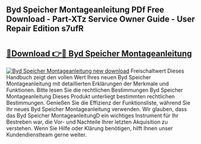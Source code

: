 ## Byd Speicher Montageanleitung PDf Free Download - Part-XTz Service Owner Guide - User Repair Edition s7ufR

# <h2><a href="http://df8avj.blite.top/?on=Byd+Speicher+Montageanleitung">🔗Download 👉🔴 Byd Speicher Montageanleitung</a></h2>

[![Byd Speicher Montageanleitung new download](https://i.imgur.com/lujVjoI.png)](http://df8avj.blite.top/?on=Byd+Speicher+Montageanleitung)
Freischaltwert Dieses Handbuch zeigt den vollen Wert Ihres neuen Byd Speicher Montageanleitung mit detaillierten Erklärungen der Merkmale und Funktionen. Bitte lesen Sie die rechtlichen Bestimmungen Byd Speicher Montageanleitung Dieses Produkt unterliegt bestimmten rechtlichen Bestimmungen. Genießen Sie die Effizienz der Funktionsliste, während Sie Ihr neues Byd Speicher Montageanleitung verwenden. Wir glauben, dass das Byd Speicher MontageanleitungD ein wichtiges Instrument für Ihr Bestreben war, die Vor- und Nachteile Ihrer letzten Akquisition zu verstehen. Wenn Sie Hilfe oder Klärung benötigen, hilft Ihnen unser Kundendienstteam gerne weiter.
